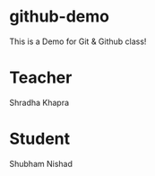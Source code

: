 # github-demo
This is a Demo for Git &amp; Github class!

# Teacher 
Shradha Khapra

# Student 
Shubham Nishad